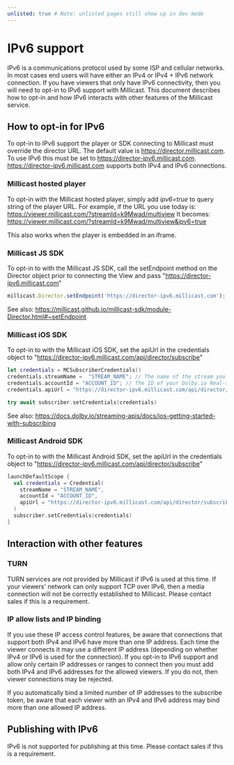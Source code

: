 ```yaml
---
unlisted: true # Note: unlisted pages still show up in dev mode
---
```


# IPv6 support

IPv6 is a communications protocol used by some ISP and cellular networks. In most cases end users will have either an IPv4 or IPv4 + IPv6 network connection. If you have viewers that only have IPv6 connectivity, then you will need to opt-in to IPv6 support with Millicast. This document describes how to opt-in and how IPv6 interacts with other features of the Millicast service.

## How to opt-in for IPv6

To opt-in to IPv6 support the player or SDK connecting to Millicast must override the director URL. The default value is https://director.millicast.com. To use IPv6 this must be set to https://director-ipv6.millicast.com.
https://director-ipv6.millicast.com supports both IPv4 and IPv6 connections.

### Millicast hosted player

To opt-in with the Millicast hosted player, simply add _ipv6=true_ to query string of the player URL.
For example, if the URL you use today is: https://viewer.millicast.com/?streamId=k9Mwad/multiview
It becomes: https://viewer.millicast.com/?streamId=k9Mwad/multiview&ipv6=true

This also works when the player is embedded in an iframe.

### Millicast JS SDK

To opt-in to with the Millicast JS SDK, call the setEndpoint method on the Director object prior to connecting the View and pass "https://director-ipv6.millicast.com"

```javascript
millicast.Director.setEndpoint('https://director-ipv6.millicast.com');
```

See also: https://millicast.github.io/millicast-sdk/module-Director.html#~setEndpoint

### Millicast iOS SDK

To opt-in to with the Millicast iOS SDK, set the apiUrl in the credentials object to "https://director-ipv6.millicast.com/api/director/subscribe"

```swift
let credentials = MCSubscriberCredentials()
credentials.streamName =  "STREAM_NAME"; // The name of the stream you want to subscribe to
credentials.accountId = "ACCOUNT_ID"; // The ID of your Dolby.io Real-time Streaming account
credentials.apiUrl = "https://director-ipv6.millicast.com/api/director/subscribe"; // The subscribe API URL

try await subscriber.setCredentials(credentials)
```

See also: https://docs.dolby.io/streaming-apis/docs/ios-getting-started-with-subscribing

### Millicast Android SDK

To opt-in to with the Millicast Android SDK, set the apiUrl in the credentials object to "https://director-ipv6.millicast.com/api/director/subscribe"

```kotlin
launchDefaultScope {
  val credentials = Credential(
    streamName = "STREAM_NAME",
    accountId = "ACCOUNT_ID",
    apiUrl = "https://director-ipv6.millicast.com/api/director/subscribe"
  )
  subscriber.setCredentials(credentials)
}
```

## Interaction with other features

### TURN

TURN services are not provided by Millicast if IPv6 is used at this time. If your viewers' network can only support TCP over IPv6, then a media connection will not be correctly established to Millicast.
Please contact sales if this is a requirement.

### IP allow lists and IP binding

If you use these IP access control features, be aware that connections that support both IPv4 and IPv6 have more than one IP address. Each time the viewer connects it may use a different IP address (depending on whether IPv4 or IPv6 is used for the connection).
If you opt-in to IPv6 support and allow only certain IP addresses or ranges to connect then you must add both IPv4 and IPv6 addresses for the allowed viewers. If you do not, then viewer connections may be rejected.

If you automatically bind a limited number of IP addresses to the subscribe token, be aware that each viewer with an IPv4 and IPv6 address may bind more than one allowed IP address.

## Publishing with IPv6

IPv6 is not supported for publishing at this time. Please contact sales if this is a requirement.
